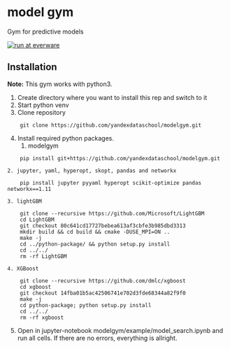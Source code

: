 # model gym
Gym for predictive models

[![run at everware](https://img.shields.io/badge/run%20me-@everware-blue.svg?style=flat)](https://everware.ysda.yandex.net/hub/oauth_login?repourl=https://github.com/yandexdataschool/modelgym)


## Installation
**Note:** This gym works with python3.
1. Create directory where you want to install this rep and switch to it
2. Start python venv
3. Clone repository
```
    git clone https://github.com/yandexdataschool/modelgym.git
```
4. Install required python packages.
    1. modelgym
```
	pip install git+https://github.com/yandexdataschool/modelgym.git
```

    2. jupyter, yaml, hyperopt, skopt, pandas and networkx

```
	pip install jupyter pyyaml hyperopt scikit-optimize pandas networkx==1.11
```

    3. lightGBM
```
	git clone --recursive https://github.com/Microsoft/LightGBM
	cd LightGBM
	git checkout 80c641cd17727bebea613af3cbfe3b985dbd3313
	mkdir build && cd build && cmake -DUSE_MPI=ON ..
	make -j
	cd ../python-package/ && python setup.py install
	cd ../../
	rm -rf LightGBM
```

    4. XGBoost
```
	git clone --recursive https://github.com/dmlc/xgboost
	cd xgboost
	git checkout 14fba01b5ac42506741e702d3fde68344a82f9f0
	make -j
	cd python-package; python setup.py install
	cd ../../
	rm -rf xgboost
```
5. Open in jupyter-notebook modelgym/example/model\_search.ipynb and run all cells. If there are no errors, everything is allright.
